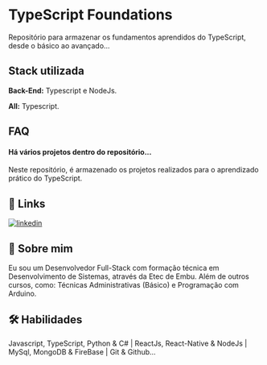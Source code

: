 
# TypeScript Foundations

Repositório para armazenar os fundamentos aprendidos do TypeScript, desde o básico ao avançado...

## Stack utilizada

**Back-End:** Typescript e NodeJs.

**All:** Typescript.

## FAQ

#### Há vários projetos dentro do repositório...

Neste repositório, é armazenado os projetos realizados para o aprendizado prático do TypeScript.

## 🔗 Links
[![linkedin](https://img.shields.io/badge/linkedin-0A66C2?style=for-the-badge&logo=linkedin&logoColor=white)](https://www.linkedin.com/in/jhonnysantosvm/)

## 🚀 Sobre mim
Eu sou um Desenvolvedor Full-Stack com formação técnica em Desenvolvimento de Sistemas, através da Etec de Embu. Além de outros cursos, como: Técnicas Administrativas (Básico) e Programação com Arduino.

## 🛠 Habilidades
Javascript, TypeScript, Python & C# | ReactJs, React-Native & NodeJs | MySql, MongoDB & FireBase | Git & Github...
